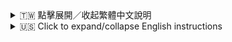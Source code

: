 <details>
<summary>🇹🇼 點擊展開／收起繁體中文說明</summary>

# Setsuna Discord 機器人

一個能連接 LLM API 並在指定頻道與用戶聊天的 Discord AI 機器人。

## 功能特色

### 🤖 智能對話
- 連接 Discord 並在設定的頻道回應訊息
- 透過分析頻道訊息歷史，提供有脈絡的回覆
- 能夠識別用戶指定回覆的訊息，並針對回覆內容做出相應回應
- 支援長對話記憶，可記住頻道中最近的50則對話
- 可設定個性化回覆風格，讓機器人在不同頻道展現不同性格

### 🔌 多模型支援
- 整合多種 LLM API（Groq、Gemini、ChatGPT、Together AI、DeepSeek、Cerebras）
- 可在啟用頻道時選擇使用的模型
- 支援選擇特定的 Groq 模型（12種）和 Cerebras 模型（4種）
- 可隨時切換頻道使用的模型
- 模型偏好持久化保存，重啟後不會遺失

### 🎨 圖片生成與理解
- 支援根據文字描述生成圖片
- 支援 AI 智能判定畫圖請求（可透過 `/setsuna aidetect` 指令開啟/關閉）
- 可識別用戶上傳的圖片內容
- 支援圖片風格轉換（如：油畫風格、像素風格、增加/減少畫面上的物件等）
- 可根據圖片進行問答（如：圖片中有幾隻貓？）

### 📺 YouTube 影片理解
- 可解析 YouTube 影片連結，顯示影片標題、頻道和簡介
- 支援 YouTube 影片內容摘要
- 可根據影片內容進行問答
- 支援 YouTube 影片搜尋功能

### ⚙️ 進階功能
- 支援簡單的頻道啟用／停用指令
- 可自訂義機器人人設
- 多 API Key 輪換機制，確保服務穩定性
- 頻道設定和模型偏好持久化保存到 GitHub

## 邀請 Setsuna
你可以用以下連結邀請 Setsuna 到你的 Discord 伺服器：
[邀請 Setsuna 到你的 Discord 伺服器](https://discord.com/oauth2/authorize?client_id=1372437324595462206&permissions=1689917160152128&integration_type=0&scope=applications.commands+bot)

伺服器設定教學請參考下方[使用方法](https://github.com/breadMSA/setsuna-discord-bot?tab=readme-ov-file#使用方法)。

## 安裝步驟

### 本地開發

1. 複製本專案
2. 安裝依賴：
   ```
   npm install
   ```
3. 建立 `.env` 檔案並填入 API 金鑰：
   ```
   DISCORD_TOKEN=你的 Discord bot token
   GEMINI_API_KEY=你的 Gemini API 金鑰
   DEEPSEEK_API_KEY=你的 DeepSeek API 金鑰
   CHATGPT_API_KEY=你的 ChatGPT API 金鑰
   GROQ_API_KEY=你的 Groq API 金鑰
   YOUTUBE_API_KEY=你的 YouTube API 金鑰 (用於 YouTube 影片搜尋和 URL 預覽功能)
   BOT_OWNER_ID=你的Discord用戶ID,其他管理員ID (非必要，但若欲使用/setprofile指令則須填寫。若有多個，請用逗號隔開，例如：123456789012345678,987654321098765432)
   TOGETHER_API_KEY=你的 Together AI API 金鑰
   CEREBRAS_API_KEY=你的 Cerebras API 金鑰
   GITHUB_REPO=你的 GitHub 倉庫名稱 (這是用於儲存頻道設定和模型偏好。範例：yourusername/yourrepository)
   GITHUB_TOKEN=你的 GitHub Personal Access Token (PAT)
   CHARACTERAI_TOKEN=your_character_ai_token
   CHARACTERAI_CHARACTER_ID=your_character_id_here
   CHARACTERAI_CHAT_ID=your_persistent_chat_id_here (選填，設定後將使用固定的聊天ID而非每次創建新的聊天)
   ```
4. 啟動機器人：
   ```
   npm start
   ```

### GitHub 部署

1. 建立新的 GitHub repository
2. 推送程式碼：
   ```
   git init
   git add .
   git commit -m "Initial commit"
   git branch -M main
   git remote add origin https://github.com/yourusername/setsuna-discord-bot.git
   git push -u origin main
   ```

## 24 小時部署選項

### 選項 1：Railway

[Railway](https://railway.app/) 提供簡單的雲端部署平台，有免費方案。

1. 註冊 Railway 並連接 GitHub repository
2. 在 Railway 後台新增環境變數
3. 部署你的應用程式

### 選項 2：Render

[Render](https://render.com/) 提供免費的 Web 服務主機。

1. 註冊 Render 並連接 GitHub repository
2. 建立新的 Web Service
3. 設定 build 指令為 `npm install`
4. 設定 start 指令為 `node server.js & node index.js`
5. 新增環境變數
6. 部署你的應用程式

### 選項 3：Heroku

[Heroku](https://www.heroku.com/) 也是常見的 Discord bot 雲端主機。

1. 註冊 Heroku 並安裝 Heroku CLI
2. 在專案根目錄建立 `Procfile`，內容如下：
   ```
   worker: npm start
   ```
3. 部署到 Heroku：
   ```
   heroku create
   git push heroku main
   ```
4. 在 Heroku 後台新增環境變數
5. 啟動 worker：
   ```
   heroku ps:scale worker=1
   ```

### 選項 4：GitHub Actions + 自架 Runner

如果你有 24 小時運作的主機：

1. 設定 GitHub Actions workflow（`.github/workflows/deploy.yml`）：
   ```yaml
   name: Deploy Bot
   
   on:
     push:
       branches: [ main ]
   
   jobs:
     deploy:
       runs-on: self-hosted
       steps:
         - uses: actions/checkout@v2
         - name: Use Node.js
           uses: actions/setup-node@v2
           with:
             node-version: '16.x'
         - run: npm ci
         - run: pm2 restart setsuna || pm2 start index.js --name setsuna
   ```
2. 在主機安裝 PM2：`npm install -g pm2`
3. 設定自架 GitHub Actions runner
4. 推送到 GitHub 觸發部署

## 使用方法

機器人啟動後，你可以在 Discord 伺服器使用以下指令：

- `/setsuna activate #頻道名稱 [模型] [groq_model/cerebras_model]` - 在指定頻道啟用機器人，可選擇使用的模型（Groq、Gemini、ChatGPT、Together AI、DeepSeek、Cerebras、Character.AI）和特定的子模型
- `/setsuna deactivate #頻道名稱` - 在指定頻道停用機器人
- `/setsuna setmodel [模型] [groq_model/cerebras_model] #頻道名稱` - 更改指定頻道使用的模型和特定的子模型
- `/setsuna checkmodel #頻道名稱` - 檢查頻道當前使用的模型
- `/setsuna aidetect [true/false]`：開啟/關閉 AI 判定畫圖請求功能。
- `/setsuna setpersonality` - 設定機器人人設，自訂機器人的回覆風格和個性
- `/setsuna checkpersonality` - 檢查當前機器人人設
- 若不指定 #頻道名稱，則預設為當前頻道
- 若不指定模型，則預設使用 Groq
- 若選擇 Groq 但不指定 groq_model，則預設使用 llama-3.1-8b-instant
- `/reset_chat [channel]` - (需有管理頻道權限) 重置指定或當前頻道的聊天記錄

- `/contact` - 聯絡機器人開發者或加入我們的社群伺服器提供回饋、獲得支援
- `/help` - 查看機器人使用說明

### 💬 與 Setsuna 聊天

- 在 Setsuna 已啟用的頻道中直接輸入訊息即可開始聊天。
- Setsuna 會記住頻道中最近的 50 則訊息以了解對話脈絡。
- 你可以回覆 Setsuna 或其他用戶的訊息，Setsuna 能夠理解回覆的上下文。
- 如果你傳送 YouTube 影片的網址，Setsuna 會顯示影片的預覽資訊。
- 如果你請 Setsuna 幫忙找 YouTube 影片 (例如：「幫我找貓咪的影片」)，Setsuna 會嘗試搜尋並提供相關的影片連結。

### Character.AI 整合

The bot can use Character.AI for responses. To use this feature, you need to:

1. Get a Character.AI access token (from browser cookies, see below)
2. Set the environment variables:
   - `CHARACTERAI_TOKEN` - Your Character.AI access token
   - `CHARACTERAI_CHARACTER_ID` - The ID of your Character.AI character
   - `CHARACTERAI_CHAT_ID` (optional) - A persistent chat ID to maintain conversation state

The bot now sends conversation history to Character.AI to maintain context between messages, similar to how it works with other AI models.

### Setting up Character.AI Token

1. Get your Character.AI token by logging into Character.AI and copying it from your browser's cookies
2. Set the `CHARACTERAI_TOKEN` environment variable with your token
3. Set the `CHARACTERAI_CHARACTER_ID` environment variable with the ID of the character you want to use
   - You can find the character ID in the URL when viewing a character on Character.AI
   - Example: For `https://beta.character.ai/chat?char=abcdefgh`, the ID is `abcdefgh`
4. Use `/setsuna activate #channel-name characterai` to activate the Character.AI model in a channel

The bot will create a new chat with the character and use it for all conversations in that channel.

### Using a Persistent Chat ID

To avoid creating new chats each time (which can cause "chat not found" errors):

1. Create a chat with your character on the Character.AI website
2. Check the URL, which will look like: `https://character.ai/chat?char=CHAR_ID&hist=CHAT_ID`
3. Copy the CHAT_ID part after `&hist=` and set it as `CHARACTERAI_CHAT_ID` in your .env file

When this environment variable is set, the bot will always use this specific chat ID instead of creating new chats.

## 授權條款

MIT

</details>

<details>
<summary>🇺🇸 Click to expand/collapse English instructions</summary>

# Setsuna Discord Bot

A Discord AI bot that connects to LLM API and chats with users in specific channels.

## Features

### 🤖 Intelligent Conversation
- Connects to Discord and responds to messages in configured channels
- Provides context-aware responses by analyzing channel message history
- Recognizes which messages users reply to, and responds accordingly to the reply context
- Supports long conversation memory, remembering the last 50 messages in a channel
- Allows customizable response styles to give the bot different personalities in different channels

### 🔄 Multiple AI Models Support
- Supports multiple AI models:
  - Groq (various models including Llama 3.1, Llama 3.3, Gemma 2, etc.)
  - Gemini (Google's AI model)
  - ChatGPT (OpenAI's GPT models)
  - Together AI (Llama-3.3-70B-Instruct-Turbo)
  - DeepSeek (DeepSeek's AI models)
  - Cerebras (Llama 4 Scout/Maverick and other models)
  - Character.AI (Use any character from Character.AI)
- Allows different channels to use different models
- Automatically rotates between multiple API keys to avoid rate limits

### 🎨 Image Generation and Manipulation
- Generates images based on text descriptions using Gemini
- Can modify existing images based on user requests
- Detects image generation and modification requests automatically

### 🔧 Easy Administration
- Simple slash commands for bot management
- Automatic backup of channel configurations to GitHub
- Detailed logging for troubleshooting

## Setup

### Environment Variables
Create a `.env` file in the root directory with the following variables:

   ```
# Discord Bot Token
   DISCORD_TOKEN=your_discord_bot_token

# API Keys (at least one is required)
DEEPSEEK_API_KEY=your_deepseek_api_key
   GEMINI_API_KEY=your_gemini_api_key
   CHATGPT_API_KEY=your_chatgpt_api_key
TOGETHER_API_KEY=your_together_api_key
   GROQ_API_KEY=your_groq_api_key
   CEREBRAS_API_KEY=your_cerebras_api_key
CHARACTERAI_TOKEN=your_character_ai_token

# Character.AI Character ID
CHARACTERAI_CHARACTER_ID=character_id_to_use

# GitHub Integration (optional, for configuration backup)
GITHUB_TOKEN=your_github_token
GITHUB_REPO=username/repo/path

# Character.AI Chat ID (optional, when set will use a fixed chat ID instead of creating new chats)
CHARACTERAI_CHAT_ID=your_persistent_chat_id_here
```

You can have multiple API keys for each service by adding numbers to the environment variable names:
```
DEEPSEEK_API_KEY_2=your_second_deepseek_api_key
GEMINI_API_KEY_2=your_second_gemini_api_key
# etc.
```

### Installation

1. Clone this repository
2. Run `npm install` to install dependencies
3. Create a `.env` file with your API keys as described above
4. Run `node index.js` to start the bot

## Commands

- `/setsuna activate #channel-name [model] [groq_model/cerebras_model]` - Activate the bot in designated channel with optional model selection (Groq, Gemini, ChatGPT, Together AI, DeepSeek, Cerebras, Character.AI) and specific submodel.
- `/setsuna deactivate #channel-name` - Deactivate the bot in the designated channel.
- `/setsuna setmodel #channel-name [model] [groq_model/cerebras_model]` - Change the AI model used in the designated channel.
- `/setsuna checkmodel #channel-name` - Check which AI model is currently being used in the designated channel.
- `/setsuna setinstructions #channel-name [instructions]` - Set custom instructions for the AI in the designated channel.
- `/setsuna setrole #channel-name [role]` - Set a custom role for the AI in the designated channel.
- `/setsuna setstyle #channel-name [style]` - Set a custom speaking style for the AI in the designated channel.
- `/setsuna setstructure #channel-name [structure]` - Set a custom text structure for the AI in the designated channel.
- `/setsuna toggleimagedetection #channel-name` - Toggle AI-based image request detection in the designated channel.
- `/setsuna help` - Display help information about the bot commands.

## Character.AI Integration

The Character.AI integration allows you to use any character from Character.AI as a model in your bot. To use this feature:

1. Get your Character.AI token by logging into Character.AI and copying it from your browser's cookies
2. Set the `CHARACTERAI_TOKEN` environment variable with your token
3. Set the `CHARACTERAI_CHARACTER_ID` environment variable with the ID of the character you want to use
   - You can find the character ID in the URL when viewing a character on Character.AI
   - Example: For `https://beta.character.ai/chat?char=abcdefgh`, the ID is `abcdefgh`
4. Use `/setsuna activate #channel-name characterai` to activate the Character.AI model in a channel

The bot will create a new chat with the character and use it for all conversations in that channel.

### Using a Persistent Chat ID

To avoid creating new chats each time (which can cause "chat not found" errors):

1. Create a chat with your character on the Character.AI website
2. Check the URL, which will look like: `https://character.ai/chat?char=CHAR_ID&hist=CHAT_ID`
3. Copy the CHAT_ID part after `&hist=` and set it as `CHARACTERAI_CHAT_ID` in your .env file

When this environment variable is set, the bot will always use this specific chat ID instead of creating new chats.

## License

MIT

</details>
